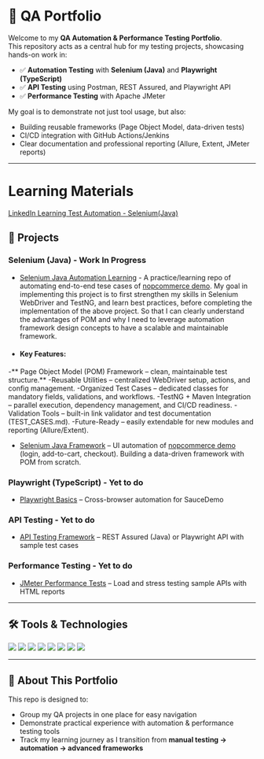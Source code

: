 # 🧪 QA Portfolio

Welcome to my **QA Automation & Performance Testing Portfolio**.  
This repository acts as a central hub for my testing projects, showcasing hands-on work in:

- ✅ **Automation Testing** with **Selenium (Java)** and **Playwright (TypeScript)**  
- ✅ **API Testing** using Postman, REST Assured, and Playwright API  
- ✅ **Performance Testing** with Apache JMeter  

My goal is to demonstrate not just tool usage, but also:
- Building reusable frameworks (Page Object Model, data-driven tests)  
- CI/CD integration with GitHub Actions/Jenkins  
- Clear documentation and professional reporting (Allure, Extent, JMeter reports)  

---
#  Learning Materials
[LinkedIn Learning Test Automation - Selenium(Java)](https://github.com/kalharijay7/test-automation-with-selenium-webdriver-for-java-2124033)

## 🔹 Projects

### Selenium (Java) - Work In Progress
- [Selenium Java Automation Learning](https://github.com/kalharijay7/nopcommerce-test-automation.git) - A practice/learning repo of automating end-to-end tese cases of [nopcommerce demo](https://demo.nopcommerce.com/). My goal in implementing this project is to first strengthen my skills in Selenium WebDriver and TestNG, and learn best practices, before completing the implementation of the above project. So that I can clearly understand the advantages of POM and why I need to leverage automation framework design concepts to have a scalable and maintainable framework.
- #### Key Features:
-** Page Object Model (POM) Framework – clean, maintainable test structure.**
-Reusable Utilities – centralized WebDriver setup, actions, and config management.
-Organized Test Cases – dedicated classes for mandatory fields, validations, and workflows.
-TestNG + Maven Integration – parallel execution, dependency management, and CI/CD readiness.
-Validation Tools – built-in link validator and test documentation (TEST_CASES.md).
-Future-Ready – easily extendable for new modules and reporting (Allure/Extent).

- [Selenium Java Framework](https://github.com/kalharijay7/nopcommerce-selenium-framework) – UI automation of [nopcommerce demo](https://demo.nopcommerce.com/) (login, add-to-cart, checkout). Building a data-driven framework with POM from scratch.

### Playwright (TypeScript) - Yet to do
- [Playwright Basics](#) – Cross-browser automation for SauceDemo  

### API Testing - Yet to do
- [API Testing Framework](#) – REST Assured (Java) or Playwright API with sample test cases  

### Performance Testing - Yet to do
- [JMeter Performance Tests](#) – Load and stress testing sample APIs with HTML reports  

---

## 🛠️ Tools & Technologies

<p align="left">
  <img src="https://img.shields.io/badge/Java-ED8B00?style=for-the-badge&logo=java&logoColor=white" />
  <img src="https://img.shields.io/badge/Selenium-43B02A?style=for-the-badge&logo=selenium&logoColor=white" />
  <img src="https://img.shields.io/badge/Playwright-2EAD33?style=for-the-badge&logo=playwright&logoColor=white" />
  <img src="https://img.shields.io/badge/TypeScript-007ACC?style=for-the-badge&logo=typescript&logoColor=white" />
  <img src="https://img.shields.io/badge/TestNG-FF6F00?style=for-the-badge&logoColor=white" />
  <img src="https://img.shields.io/badge/JMeter-D22128?style=for-the-badge&logo=apachejmeter&logoColor=white" />
  <img src="https://img.shields.io/badge/Postman-FF6C37?style=for-the-badge&logo=postman&logoColor=white" />
  <img src="https://img.shields.io/badge/GitHub_Actions-2088FF?style=for-the-badge&logo=github-actions&logoColor=white" />
</p>

---

## 📌 About This Portfolio
This repo is designed to:
- Group my QA projects in one place for easy navigation  
- Demonstrate practical experience with automation & performance testing tools  
- Track my learning journey as I transition from **manual testing → automation → advanced frameworks**  
